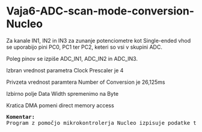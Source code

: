 # Vaja6-ADC-scan-mode-conversion-Nucleo
Za kanale IN1, IN2 in IN3 za zunanje potenciometre kot Single-ended vhod se uporabijo pini PC0, PC1 ter PC2, keteri so vsi v skupini ADC.

Poleg pinov se izpiše ADC_IN1, ADC_IN2 in ADC_IN3.

Izbran vrednost parametra Clock Prescaler je 4

Privzeta vrednost paramtera Number of Conversion je 26,125ms

Izbirno polje Data Width spremenimo na Byte

Kratica DMA pomeni direct memory access

<pre><strong>Komentar:</strong>
Program z pomočjo mikrokontrolerja Nucleo izpisuje podatke treh potenciometrov. (Posnetek pri vaji ni prisoten zaradi neznane napake, ki se ni pustila delovanje funkcije debug).
</pre>
